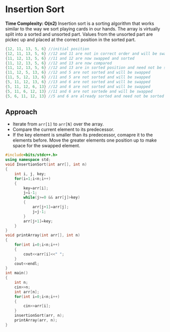 # Insertion Sort
**Time Complexity: O(n2)**
Insertion sort is a sorting algorithm that works similar to the way we sort playing cards in our hands. The array is virtually split into a sorted and unsorted part. Values from the unsorted part are pickec up and placed at the correct position in the sorted part.
```cpp
{12, 11, 13, 5, 6} //initial position
{12, 11, 13, 5, 6} //12 and 11 are not in correct order and will be swapped
{11, 12, 13, 5, 6} //11 and 12 are now swapped and sorted
{11, 12, 13, 5, 6} //12 and 13 are now compared
{11, 12, 13, 5, 6} //12 and 13 are in sorted position and need not be swapped
{11, 12, 5, 13, 6} //12 and 5 are not sorted and will be swapped
{11, 5, 12, 13, 6} //11 and 5 are not sorted and will be swapped
{5, 11, 12, 13, 6} //13 and 6 are not sorted and will be swapped
{5, 11, 12, 6, 13} //12 and 6 are not sorted and will be swapped
{5, 11, 6, 12, 13} //11 and 6 are not sortede and will be swapped
{5, 6, 11, 12, 13} //5 and 6 are already sorted and need not be sorted
```
## Approach
* Iterate from `arr[1]` to `arr[N]` over the array.
* Compare the current element to its predecessor.
* If the key element is smaller than its predecessor, comapre it to the elements before. Move the greater elements one position up to make space for the swapped element.

```cpp
#include<bits/stdc++.h>
using namespace std;
void InsertionSort(int arr[], int n)
{
	int i, j, key;
	for(i=1;i<n;i++)
	{
		key=arr[i];
		j=i-1;
		while(j>=0 && arr[j]>key)
		{
			arr[j+1]=arr[j];
			j=j-1;
		}
		arr[j+1]=key;
	}
}
void printArray(int arr[], int n)
{
	for(int i=0;i<n;i++)
	{
		cout<<arr[i]<<" ";
	}
	cout<<endl;
}
int main()
{
	int n;
	cin>>n;
	int arr[n];
	for(int i=0;i<n;i++)
	{
		cin>>arr[i];
	}
	insertionSort(arr, n);
	printArray(arr, n);
}
```